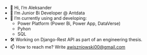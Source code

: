 - 👋 Hi, I’m Aleksander
- 👀 I’m Junior Bi Developer @ Antdata
- 🌱 I’m currently using and developing:
    - Power Platform (Power Bi, Power App, DataVerse)
    - Pyhon
    - SQL
- 🛠 Working on Django-Rest API as part of an engineering thesis.
- 📫 How to reach me? Write awiszniowski00@gmail.com


<!---
Mrsenior12/Mrsenior12 is a ✨ special ✨ repository because its `README.md` (this file) appears on your GitHub profile.
You can click the Preview link to take a look at your changes.
--->
